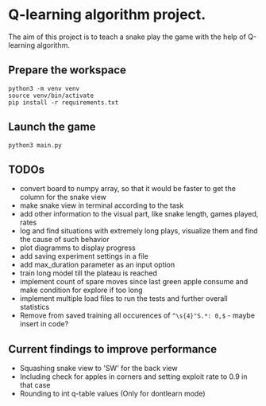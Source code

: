 # Q-learning algorithm project.
The aim of this project is to teach a snake play the game with the help of Q-learning algorithm.

## Prepare the workspace
```
python3 -m venv venv
source venv/bin/activate
pip install -r requirements.txt
```

## Launch the game
```
python3 main.py
```

## TODOs
* convert board to numpy array, so that it would be faster to get the column for the snake view
* make snake view in terminal according to the task
* add other information to the visual part, like snake length, games played, rates
* log and find situations with extremely long plays, visualize them and find the cause of such behavior
* plot diagramms to display progress
* add saving experiment settings in a file
* add max_duration parameter as an input option
* train long model till the plateau is reached
* implement count of spare moves since last green apple consume and make condition for explore if too long
* implement multiple load files to run the tests and further overall statistics
* Remove from saved training all occurences of `^\s{4}"S.*: 0,$` - maybe insert in code?

## Current findings to improve performance
* Squashing snake view to 'SW' for the back view
* Including check for apples in corners and setting exploit rate to 0.9 in that case
* Rounding to int q-table values (Only for dontlearn mode)